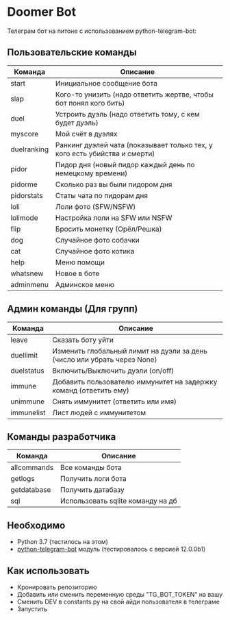 # Doomer Bot

Телеграм бот на питоне с использованием python-telegram-bot:

## Пользовательские команды

| Команда     | Описание                                                                   |
| ----------- | -------------------------------------------------------------------------- |
| start       | Инициальное сообщение бота                                                 |
| slap        | Кого-то унизить (надо ответить жертве, чтобы бот понял кого бить)          |
| duel        | Устроить дуэль (надо ответить тому, с кем будет дуэль)                     |
| myscore     | Мой счёт в дуэлях                                                          |
| duelranking | Ранкинг дуэлей чата (показывает только тех, у кого есть убийства и смерти) |
| pidor       | Пидор дня (новый пидор каждый день по немецкому времени)                   |
| pidorme     | Сколько раз вы были пидором дня                                            |
| pidorstats  | Статы чата по пидорам дня                                                  |
| loli        | Лоли фото (SFW/NSFW)                                                       |
| lolimode    | Настройка лоли на SFW или NSFW                                             |
| flip        | Бросить монетку (Орёл/Решка)                                               |
| dog         | Случайное фото собачки                                                     |
| cat         | Случайное фото котика                                                      |
| help        | Меню помощи                                                                |
| whatsnew    | Новое в боте                                                               |
| adminmenu   | Админское меню                                                             |

## Админ команды (Для групп)

| Команда    | Описание                                                                 |
| ---------- | ------------------------------------------------------------------------ |
| leave      | Сказать боту уйти                                                        |
| duellimit  | Изменить глобальный лимит на дуэли за день (число или убрать через None) |
| duelstatus | Включить/Выключить дуэли (on/off)                                        |
| immune     | Добавить пользователю иммунитет на задержку команд (ответить ему)        |
| unimmune   | Снять иммунитет (ответить или имя)                                       |
| immunelist | Лист людей с иммунитетом                                                 |

## Команды разработчика

| Команда     | Описание                          |
| ----------- | --------------------------------- |
| allcommands | Все команды бота                  |
| getlogs     | Получить логи бота                |
| getdatabase | Получить датабазу                 |
| sql         | Использовать sqlite команду на дб |

## Необходимо

* Python 3.7 (тестилось на этом)
* [python-telegram-bot](https://github.com/leandrotoledo/python-telegram-bot) модуль (тестировалось с версией 12.0.0b1)

## Как использовать

* Кронировать репозиторию
* Добавить или сменить переменную среды "TG_BOT_TOKEN" на вашу
* Сменить DEV в constants.py на свой айди пользователя в телеграме
* Запустить
